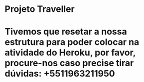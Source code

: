 # Projeto Traveller

# Tivemos que resetar a nossa estrutura para poder colocar na atividade do Heroku, por favor, procure-nos caso precise tirar dúvidas: +5511963211950